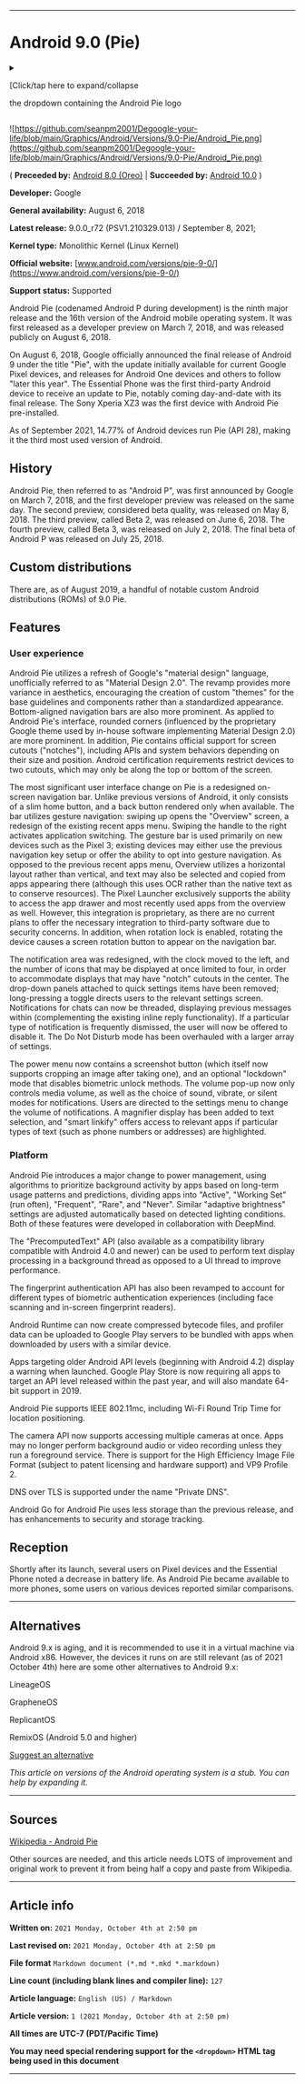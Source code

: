 
***

# Android 9.0 (Pie)

<details>
<summary><p>[Click/tap here to expand/collapse</p>
<p>the dropdown containing the Android Pie logo</p></summary>

![https://github.com/seanpm2001/Degoogle-your-life/blob/main/Graphics/Android/Versions/9.0-Pie/Android_P_logo.svg](https://github.com/seanpm2001/Degoogle-your-life/blob/main/Graphics/Android/Versions/9.0-Pie/Android_P_logo.svg)

</details>

![https://github.com/seanpm2001/Degoogle-your-life/blob/main/Graphics/Android/Versions/9.0-Pie/Android_Pie.png](https://github.com/seanpm2001/Degoogle-your-life/blob/main/Graphics/Android/Versions/9.0-Pie/Android_Pie.png)

( **Preceeded by:** [Android 8.0 (Oreo)](https://github.com/seanpm2001/Degoogle-your-life/wiki/Android-8-0-Oreo/) | **Succeeded by:** [Android 10.0](https://github.com/seanpm2001/Degoogle-your-life/wiki/Android-10-0/) )

**Developer:**	Google

**General availability:**	August 6, 2018

**Latest release:**	9.0.0_r72 (PSV1.210329.013) / September 8, 2021;

**Kernel type:**	Monolithic Kernel (Linux Kernel)

**Official website:**	[www.android.com/versions/pie-9-0/](https://www.android.com/versions/pie-9-0/)

**Support status:** Supported

Android Pie (codenamed Android P during development) is the ninth major release and the 16th version of the Android mobile operating system. It was first released as a developer preview on March 7, 2018, and was released publicly on August 6, 2018.

On August 6, 2018, Google officially announced the final release of Android 9 under the title "Pie", with the update initially available for current Google Pixel devices, and releases for Android One devices and others to follow "later this year". The Essential Phone was the first third-party Android device to receive an update to Pie, notably coming day-and-date with its final release. The Sony Xperia XZ3 was the first device with Android Pie pre-installed.

As of September 2021, 14.77% of Android devices run Pie (API 28), making it the third most used version of Android.

## History

Android Pie, then referred to as "Android P", was first announced by Google on March 7, 2018, and the first developer preview was released on the same day. The second preview, considered beta quality, was released on May 8, 2018. The third preview, called Beta 2, was released on June 6, 2018. The fourth preview, called Beta 3, was released on July 2, 2018. The final beta of Android P was released on July 25, 2018.

## Custom distributions

There are, as of August 2019, a handful of notable custom Android distributions (ROMs) of 9.0 Pie.

## Features

### User experience

Android Pie utilizes a refresh of Google's "material design" language, unofficially referred to as "Material Design 2.0". The revamp provides more variance in aesthetics, encouraging the creation of custom "themes" for the base guidelines and components rather than a standardized appearance. Bottom-aligned navigation bars are also more prominent. As applied to Android Pie's interface, rounded corners (influenced by the proprietary Google theme used by in-house software implementing Material Design 2.0) are more prominent. In addition, Pie contains official support for screen cutouts ("notches"), including APIs and system behaviors depending on their size and position. Android certification requirements restrict devices to two cutouts, which may only be along the top or bottom of the screen.

The most significant user interface change on Pie is a redesigned on-screen navigation bar. Unlike previous versions of Android, it only consists of a slim home button, and a back button rendered only when available. The bar utilizes gesture navigation: swiping up opens the "Overview" screen, a redesign of the existing recent apps menu. Swiping the handle to the right activates application switching. The gesture bar is used primarily on new devices such as the Pixel 3; existing devices may either use the previous navigation key setup or offer the ability to opt into gesture navigation. As opposed to the previous recent apps menu, Overview utilizes a horizontal layout rather than vertical, and text may also be selected and copied from apps appearing there (although this uses OCR rather than the native text as to conserve resources). The Pixel Launcher exclusively supports the ability to access the app drawer and most recently used apps from the overview as well. However, this integration is proprietary, as there are no current plans to offer the necessary integration to third-party software due to security concerns. In addition, when rotation lock is enabled, rotating the device causes a screen rotation button to appear on the navigation bar.

The notification area was redesigned, with the clock moved to the left, and the number of icons that may be displayed at once limited to four, in order to accommodate displays that may have "notch" cutouts in the center. The drop-down panels attached to quick settings items have been removed; long-pressing a toggle directs users to the relevant settings screen. Notifications for chats can now be threaded, displaying previous messages within (complementing the existing inline reply functionality). If a particular type of notification is frequently dismissed, the user will now be offered to disable it. The Do Not Disturb mode has been overhauled with a larger array of settings.

The power menu now contains a screenshot button (which itself now supports cropping an image after taking one), and an optional "lockdown" mode that disables biometric unlock methods. The volume pop-up now only controls media volume, as well as the choice of sound, vibrate, or silent modes for notifications. Users are directed to the settings menu to change the volume of notifications. A magnifier display has been added to text selection, and "smart linkify" offers access to relevant apps if particular types of text (such as phone numbers or addresses) are highlighted.

### Platform

Android Pie introduces a major change to power management, using algorithms to prioritize background activity by apps based on long-term usage patterns and predictions, dividing apps into "Active", "Working Set" (run often), "Frequent", "Rare", and "Never". Similar "adaptive brightness" settings are adjusted automatically based on detected lighting conditions. Both of these features were developed in collaboration with DeepMind.

The "PrecomputedText" API (also available as a compatibility library compatible with Android 4.0 and newer) can be used to perform text display processing in a background thread as opposed to a UI thread to improve performance.

The fingerprint authentication API has also been revamped to account for different types of biometric authentication experiences (including face scanning and in-screen fingerprint readers).

Android Runtime can now create compressed bytecode files, and profiler data can be uploaded to Google Play servers to be bundled with apps when downloaded by users with a similar device.

Apps targeting older Android API levels (beginning with Android 4.2) display a warning when launched. Google Play Store is now requiring all apps to target an API level released within the past year, and will also mandate 64-bit support in 2019.

Android Pie supports IEEE 802.11mc, including Wi-Fi Round Trip Time for location positioning.

The camera API now supports accessing multiple cameras at once. Apps may no longer perform background audio or video recording unless they run a foreground service. There is support for the High Efficiency Image File Format (subject to patent licensing and hardware support) and VP9 Profile 2.

DNS over TLS is supported under the name "Private DNS".

Android Go for Android Pie uses less storage than the previous release, and has enhancements to security and storage tracking.

## Reception

Shortly after its launch, several users on Pixel devices and the Essential Phone noted a decrease in battery life. As Android Pie became available to more phones, some users on various devices reported similar comparisons.

***

## Alternatives

Android 9.x is aging, and it is recommended to use it in a virtual machine via Android x86. However, the devices it runs on are still relevant (as of 2021 October 4th) here are some other alternatives to Android 9.x:

LineageOS

GrapheneOS

ReplicantOS

RemixOS (Android 5.0 and higher)

[Suggest an alternative](https://github.com/seanpm2001/Degoogle-your-life/issues/)

_This article on versions of the Android operating system is a stub. You can help by expanding it._

***

## Sources

[Wikipedia - Android Pie](https://en.wikipedia.org/wiki/Android_Pie)

Other sources are needed, and this article needs LOTS of improvement and original work to prevent it from being half a copy and paste from Wikipedia.

***

## Article info

**Written on:** `2021 Monday, October 4th at 2:50 pm`

**Last revised on:** `2021 Monday, October 4th at 2:50 pm`

**File format** `Markdown document (*.md *.mkd *.markdown)`

**Line count (including blank lines and compiler line):** `127`

**Article language:** `English (US) / Markdown`

**Article version:** `1 (2021 Monday, October 4th at 2:50 pm)`

**All times are UTC-7 (PDT/Pacific Time)**

**You may need special rendering support for the `<dropdown>` HTML tag being used in this document**

***
